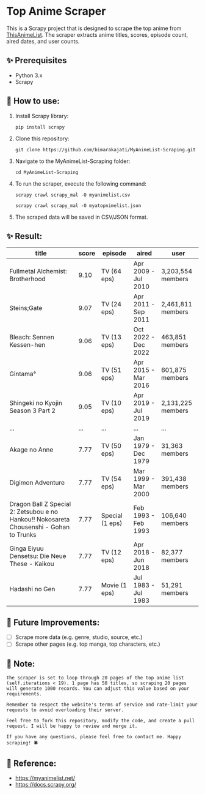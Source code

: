 # Top Anime Scraper
This is a Scrapy project that is designed to scrape the top anime from [ThisAnimeList](https://myanimelist.net/topanime.php). The scraper extracts anime titles, scores, episode count, aired dates, and user counts.

## ✨ Prerequisites
- Python 3.x
- Scrapy

## 💁‍ How to use:
1. Install Scrapy library:
    ```shell
    pip install scrapy
    ```
2. Clone this repository:
    ```shell
    git clone https://github.com/bimarakajati/MyAnimeList-Scraping.git
    ```
3. Navigate to the MyAnimeList-Scraping folder:
    ```shell
    cd MyAnimeList-Scraping
    ```
4. To run the scraper, execute the following command:
    ```shell
    scrapy crawl scrapy_mal -O myanimelist.csv
    ```
    ```shell
    scrapy crawl scrapy_mal -O myatopnimelist.json
    ```
5. The scraped data will be saved in CSV/JSON format.

## ✨ Result:
|title                                              |score|episode        |aired              |user             |
|---------------------------------------------------|-----|---------------|-------------------|-----------------|
|Fullmetal Alchemist: Brotherhood                   |9.10 |TV (64 eps)    |Apr 2009 - Jul 2010|3,203,554 members|
|Steins;Gate                                        |9.07 |TV (24 eps)    |Apr 2011 - Sep 2011|2,461,811 members|
|Bleach: Sennen Kessen-hen                          |9.06 |TV (13 eps)    |Oct 2022 - Dec 2022|463,851 members  |
|Gintama°                                           |9.06 |TV (51 eps)    |Apr 2015 - Mar 2016|601,875 members  |
|Shingeki no Kyojin Season 3 Part 2                 |9.05 |TV (10 eps)    |Apr 2019 - Jul 2019|2,131,225 members|
|...                                                |...  |...            |...                |...              |
|Akage no Anne                                      |7.77 |TV (50 eps)    |Jan 1979 - Dec 1979|31,363 members   |
|Digimon Adventure                                  |7.77 |TV (54 eps)    |Mar 1999 - Mar 2000|391,438 members  |
|Dragon Ball Z Special 2: Zetsubou e no Hankou!! Nokosareta Chousenshi - Gohan to Trunks|7.77 |Special (1 eps)|Feb 1993 - Feb 1993|106,640 members  |
|Ginga Eiyuu Densetsu: Die Neue These - Kaikou      |7.77 |TV (12 eps)    |Apr 2018 - Jun 2018|82,377 members   |
|Hadashi no Gen                                     |7.77 |Movie (1 eps)  |Jul 1983 - Jul 1983|51,291 members   |

## 🔮 Future Improvements:
- [ ] Scrape more data (e.g. genre, studio, source, etc.)
- [ ] Scrape other pages (e.g. top manga, top characters, etc.)

## 📝 Note:
    The scraper is set to loop through 20 pages of the top anime list (self.iterations < 19). 1 page has 50 titles, so scraping 20 pages will generate 1000 records. You can adjust this value based on your requirements.

    Remember to respect the website's terms of service and rate-limit your requests to avoid overloading their server.

    Feel free to fork this repository, modify the code, and create a pull request. I will be happy to review and merge it.

    If you have any questions, please feel free to contact me. Happy scraping! 🕷️

## 📙 Reference:
- https://myanimelist.net/
- https://docs.scrapy.org/
